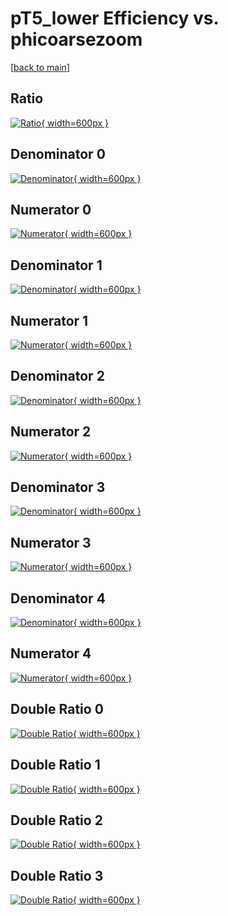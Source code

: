 # pT5_lower Efficiency vs. phicoarsezoom

[[back to main](./)]



## Ratio

[![Ratio](../mtv/var/pT5_lower_xtr_13_-1_eff_phicoarsezoom.png){ width=600px }](../mtv/var/pT5_lower_xtr_13_-1_eff_phicoarsezoom.pdf)

## Denominator 0

[![Denominator](../mtv/den/pT5_lower_xtr_13_-1_eff_phicoarsezoom_den0.png){ width=600px }](../mtv/den/pT5_lower_xtr_13_-1_eff_phicoarsezoom_den0.pdf)

## Numerator 0

[![Numerator](../mtv/num/pT5_lower_xtr_13_-1_eff_phicoarsezoom_num0.png){ width=600px }](../mtv/num/pT5_lower_xtr_13_-1_eff_phicoarsezoom_num0.pdf)

## Denominator 1

[![Denominator](../mtv/den/pT5_lower_xtr_13_-1_eff_phicoarsezoom_den1.png){ width=600px }](../mtv/den/pT5_lower_xtr_13_-1_eff_phicoarsezoom_den1.pdf)

## Numerator 1

[![Numerator](../mtv/num/pT5_lower_xtr_13_-1_eff_phicoarsezoom_num1.png){ width=600px }](../mtv/num/pT5_lower_xtr_13_-1_eff_phicoarsezoom_num1.pdf)

## Denominator 2

[![Denominator](../mtv/den/pT5_lower_xtr_13_-1_eff_phicoarsezoom_den2.png){ width=600px }](../mtv/den/pT5_lower_xtr_13_-1_eff_phicoarsezoom_den2.pdf)

## Numerator 2

[![Numerator](../mtv/num/pT5_lower_xtr_13_-1_eff_phicoarsezoom_num2.png){ width=600px }](../mtv/num/pT5_lower_xtr_13_-1_eff_phicoarsezoom_num2.pdf)

## Denominator 3

[![Denominator](../mtv/den/pT5_lower_xtr_13_-1_eff_phicoarsezoom_den3.png){ width=600px }](../mtv/den/pT5_lower_xtr_13_-1_eff_phicoarsezoom_den3.pdf)

## Numerator 3

[![Numerator](../mtv/num/pT5_lower_xtr_13_-1_eff_phicoarsezoom_num3.png){ width=600px }](../mtv/num/pT5_lower_xtr_13_-1_eff_phicoarsezoom_num3.pdf)

## Denominator 4

[![Denominator](../mtv/den/pT5_lower_xtr_13_-1_eff_phicoarsezoom_den4.png){ width=600px }](../mtv/den/pT5_lower_xtr_13_-1_eff_phicoarsezoom_den4.pdf)

## Numerator 4

[![Numerator](../mtv/num/pT5_lower_xtr_13_-1_eff_phicoarsezoom_num4.png){ width=600px }](../mtv/num/pT5_lower_xtr_13_-1_eff_phicoarsezoom_num4.pdf)

## Double Ratio 0

[![Double Ratio](../mtv/ratio/pT5_lower_xtr_13_-1_eff_phicoarsezoom_ratio0.png){ width=600px }](../mtv/ratio/pT5_lower_xtr_13_-1_eff_phicoarsezoom_ratio0.pdf)

## Double Ratio 1

[![Double Ratio](../mtv/ratio/pT5_lower_xtr_13_-1_eff_phicoarsezoom_ratio1.png){ width=600px }](../mtv/ratio/pT5_lower_xtr_13_-1_eff_phicoarsezoom_ratio1.pdf)

## Double Ratio 2

[![Double Ratio](../mtv/ratio/pT5_lower_xtr_13_-1_eff_phicoarsezoom_ratio2.png){ width=600px }](../mtv/ratio/pT5_lower_xtr_13_-1_eff_phicoarsezoom_ratio2.pdf)

## Double Ratio 3

[![Double Ratio](../mtv/ratio/pT5_lower_xtr_13_-1_eff_phicoarsezoom_ratio3.png){ width=600px }](../mtv/ratio/pT5_lower_xtr_13_-1_eff_phicoarsezoom_ratio3.pdf)

